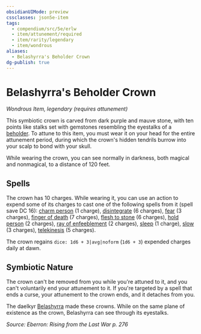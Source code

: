 ```yaml
---
obsidianUIMode: preview
cssclasses: json5e-item
tags:
  - compendium/src/5e/erlw
  - item/attunement/required
  - item/rarity/legendary
  - item/wondrous
aliases:
  - Belashyrra's Beholder Crown
dg-publish: true
---
```

# Belashyrra's Beholder Crown
*Wondrous Item, legendary (requires attunement)*  


This symbiotic crown is carved from dark purple and mauve stone, with ten points like stalks set with gemstones resembling the eyestalks of a [beholder](/Admin/CLI/bestiary/aberration/beholder.md). To attune to this item, you must wear it on your head for the entire attunement period, during which the crown's hidden tendrils burrow into your scalp to bond with your skull.

While wearing the crown, you can see normally in darkness, both magical and nonmagical, to a distance of 120 feet.

## Spells

The crown has 10 charges. While wearing it, you can use an action to expend some of its charges to cast one of the following spells from it (spell save DC 16): [charm person](/Admin/CLI/spells/charm-person.md) (1 charge), [disintegrate](/Admin/CLI/spells/disintegrate.md) (6 charges), [fear](/Admin/CLI/spells/fear.md) (3 charges), [finger of death](/Admin/CLI/spells/finger-of-death.md) (7 charges), [flesh to stone](/Admin/CLI/spells/flesh-to-stone.md) (6 charges), [hold person](/Admin/CLI/spells/hold-person.md) (2 charges), [ray of enfeeblement](/Admin/CLI/spells/ray-of-enfeeblement.md) (2 charges), [sleep](/Admin/CLI/spells/sleep.md) (1 charge), [slow](/Admin/CLI/spells/slow.md) (3 charges), [telekinesis](/Admin/CLI/spells/telekinesis.md) (5 charges).

The crown regains `dice: 1d6 + 3|avg|noform` (`1d6 + 3`) expended charges daily at dawn.

## Symbiotic Nature

The crown can't be removed from you while you're attuned to it, and you can't voluntarily end your attunement to it. If you're targeted by a spell that ends a curse, your attunement to the crown ends, and it detaches from you.

The daelkyr [Belashyrra](/Admin/CLI/bestiary/npc/belashyrra-erlw.md) made these crowns. While on the same plane of existence as the crown, Belashyrra can see through its eyestalks.

*Source: Eberron: Rising from the Last War p. 276*